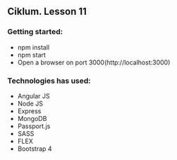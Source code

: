 <h2>Ciklum. Lesson 11</h2>


<h3>Getting started:</h3>

<ul>
	<li>npm install</li>
	<li>npm start</li>
	<li>Open a browser on port 3000(http://localhost:3000)</li>
</ul>


<h3>Technologies has used:</h3>
<ul>
	<li>Angular JS</li>
	<li>Node JS</li>
	<li>Express</li>
	<li>MongoDB</li>
	<li>Passport.js</li>
	<li>SASS</li>
	<li>FLEX</li>
	<li>Bootstrap 4</li>
</ul>



